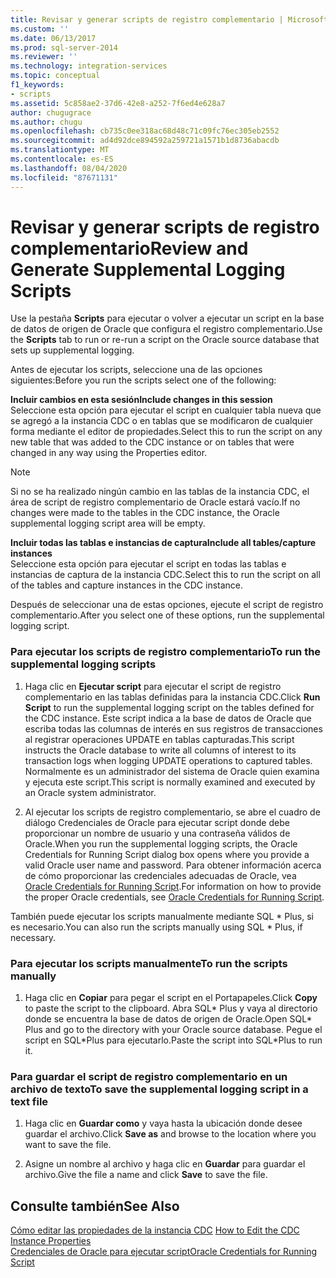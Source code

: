 ```yaml
---
title: Revisar y generar scripts de registro complementario | Microsoft Docs
ms.custom: ''
ms.date: 06/13/2017
ms.prod: sql-server-2014
ms.reviewer: ''
ms.technology: integration-services
ms.topic: conceptual
f1_keywords:
- scripts
ms.assetid: 5c858ae2-37d6-42e8-a252-7f6ed4e628a7
author: chugugrace
ms.author: chugu
ms.openlocfilehash: cb735c0ee318ac68d48c71c09fc76ec305eb2552
ms.sourcegitcommit: ad4d92dce894592a259721a1571b1d8736abacdb
ms.translationtype: MT
ms.contentlocale: es-ES
ms.lasthandoff: 08/04/2020
ms.locfileid: "87671131"
---
```

# <a name="review-and-generate-supplemental-logging-scripts"></a><span data-ttu-id="092ec-102">Revisar y generar scripts de registro complementario</span><span class="sxs-lookup"><span data-stu-id="092ec-102">Review and Generate Supplemental Logging Scripts</span></span>
  <span data-ttu-id="092ec-103">Use la pestaña **Scripts** para ejecutar o volver a ejecutar un script en la base de datos de origen de Oracle que configura el registro complementario.</span><span class="sxs-lookup"><span data-stu-id="092ec-103">Use the **Scripts** tab to run or re-run a script on the Oracle source database that sets up supplemental logging.</span></span>  
  
 <span data-ttu-id="092ec-104">Antes de ejecutar los scripts, seleccione una de las opciones siguientes:</span><span class="sxs-lookup"><span data-stu-id="092ec-104">Before you run the scripts select one of the following:</span></span>  
  
 <span data-ttu-id="092ec-105">**Incluir cambios en esta sesión**</span><span class="sxs-lookup"><span data-stu-id="092ec-105">**Include changes in this session**</span></span>  
 <span data-ttu-id="092ec-106">Seleccione esta opción para ejecutar el script en cualquier tabla nueva que se agregó a la instancia CDC o en tablas que se modificaron de cualquier forma mediante el editor de propiedades.</span><span class="sxs-lookup"><span data-stu-id="092ec-106">Select this to run the script on any new table that was added to the CDC instance or on tables that were changed in any way using the Properties editor.</span></span>  
  
> [!NOTE]  
>  <span data-ttu-id="092ec-107">Si no se ha realizado ningún cambio en las tablas de la instancia CDC, el área de script de registro complementario de Oracle estará vacío.</span><span class="sxs-lookup"><span data-stu-id="092ec-107">If no changes were made to the tables in the CDC instance, the Oracle supplemental logging script area will be empty.</span></span>  
  
 <span data-ttu-id="092ec-108">**Incluir todas las tablas e instancias de captura**</span><span class="sxs-lookup"><span data-stu-id="092ec-108">**Include all tables/capture instances**</span></span>  
 <span data-ttu-id="092ec-109">Seleccione esta opción para ejecutar el script en todas las tablas e instancias de captura de la instancia CDC.</span><span class="sxs-lookup"><span data-stu-id="092ec-109">Select this to run the script on all of the tables and capture instances in the CDC instance.</span></span>  
  
 <span data-ttu-id="092ec-110">Después de seleccionar una de estas opciones, ejecute el script de registro complementario.</span><span class="sxs-lookup"><span data-stu-id="092ec-110">After you select one of these options, run the supplemental logging script.</span></span>  
  
### <a name="to-run-the-supplemental-logging-scripts"></a><span data-ttu-id="092ec-111">Para ejecutar los scripts de registro complementario</span><span class="sxs-lookup"><span data-stu-id="092ec-111">To run the supplemental logging scripts</span></span>  
  
1.  <span data-ttu-id="092ec-112">Haga clic en **Ejecutar script** para ejecutar el script de registro complementario en las tablas definidas para la instancia CDC.</span><span class="sxs-lookup"><span data-stu-id="092ec-112">Click **Run Script** to run the supplemental logging script on the tables defined for the CDC instance.</span></span> <span data-ttu-id="092ec-113">Este script indica a la base de datos de Oracle que escriba todas las columnas de interés en sus registros de transacciones al registrar operaciones UPDATE en tablas capturadas.</span><span class="sxs-lookup"><span data-stu-id="092ec-113">This script instructs the Oracle database to write all columns of interest to its transaction logs when logging UPDATE operations to captured tables.</span></span> <span data-ttu-id="092ec-114">Normalmente es un administrador del sistema de Oracle quien examina y ejecuta este script.</span><span class="sxs-lookup"><span data-stu-id="092ec-114">This script is normally examined and executed by an Oracle system administrator.</span></span>  
  
2.  <span data-ttu-id="092ec-115">Al ejecutar los scripts de registro complementario, se abre el cuadro de diálogo Credenciales de Oracle para ejecutar script donde debe proporcionar un nombre de usuario y una contraseña válidos de Oracle.</span><span class="sxs-lookup"><span data-stu-id="092ec-115">When you run the supplemental logging scripts, the Oracle Credentials for Running Script dialog box opens where you provide a valid Oracle user name and password.</span></span> <span data-ttu-id="092ec-116">Para obtener información acerca de cómo proporcionar las credenciales adecuadas de Oracle, vea [Oracle Credentials for Running Script](oracle-credentials-for-running-script.md).</span><span class="sxs-lookup"><span data-stu-id="092ec-116">For information on how to provide the proper Oracle credentials, see [Oracle Credentials for Running Script](oracle-credentials-for-running-script.md).</span></span>  
  
 <span data-ttu-id="092ec-117">También puede ejecutar los scripts manualmente mediante SQL \* Plus, si es necesario.</span><span class="sxs-lookup"><span data-stu-id="092ec-117">You can also run the scripts manually using SQL \* Plus, if necessary.</span></span>  
  
### <a name="to-run-the-scripts-manually"></a><span data-ttu-id="092ec-118">Para ejecutar los scripts manualmente</span><span class="sxs-lookup"><span data-stu-id="092ec-118">To run the scripts manually</span></span>  
  
1.  <span data-ttu-id="092ec-119">Haga clic en **Copiar** para pegar el script en el Portapapeles.</span><span class="sxs-lookup"><span data-stu-id="092ec-119">Click **Copy** to paste the script to the clipboard.</span></span> <span data-ttu-id="092ec-120">Abra SQL\* Plus y vaya al directorio donde se encuentra la base de datos de origen de Oracle.</span><span class="sxs-lookup"><span data-stu-id="092ec-120">Open SQL\* Plus and go to the directory with your Oracle source database.</span></span> <span data-ttu-id="092ec-121">Pegue el script en SQL\*Plus para ejecutarlo.</span><span class="sxs-lookup"><span data-stu-id="092ec-121">Paste the script into SQL\*Plus to run it.</span></span>  
  
### <a name="to-save-the-supplemental-logging-script-in-a-text-file"></a><span data-ttu-id="092ec-122">Para guardar el script de registro complementario en un archivo de texto</span><span class="sxs-lookup"><span data-stu-id="092ec-122">To save the supplemental logging script in a text file</span></span>  
  
1.  <span data-ttu-id="092ec-123">Haga clic en **Guardar como** y vaya hasta la ubicación donde desee guardar el archivo.</span><span class="sxs-lookup"><span data-stu-id="092ec-123">Click **Save as** and browse to the location where you want to save the file.</span></span>  
  
2.  <span data-ttu-id="092ec-124">Asigne un nombre al archivo y haga clic en **Guardar** para guardar el archivo.</span><span class="sxs-lookup"><span data-stu-id="092ec-124">Give the file a name and click **Save** to save the file.</span></span>  
  
## <a name="see-also"></a><span data-ttu-id="092ec-125">Consulte también</span><span class="sxs-lookup"><span data-stu-id="092ec-125">See Also</span></span>  
 <span data-ttu-id="092ec-126">[Cómo editar las propiedades de la instancia CDC](how-to-edit-the-cdc-instance-properties.md) </span><span class="sxs-lookup"><span data-stu-id="092ec-126">[How to Edit the CDC Instance Properties](how-to-edit-the-cdc-instance-properties.md) </span></span>  
 [<span data-ttu-id="092ec-127">Credenciales de Oracle para ejecutar script</span><span class="sxs-lookup"><span data-stu-id="092ec-127">Oracle Credentials for Running Script</span></span>](oracle-credentials-for-running-script.md)  
  
  
